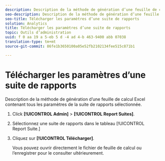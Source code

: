```yaml
---
description: Description de la méthode de génération d’une feuille de calcul Excel contenant tous les paramètres de la suite de rapports sélectionnée.
seo-description: Description de la méthode de génération d’une feuille de calcul Excel contenant tous les paramètres de la suite de rapports sélectionnée.
seo-title: Télécharger les paramètres d’une suite de rapports
solution: Analytics
title: Télécharger les paramètres d’une suite de rapports
topic: Outils d’administration
uuid: f 0 aa 19 a 5-eb 5 d -4 ad 4-b 463-9400 abb 07038
translation-type: tm+mt
source-git-commit: 86fe1b3650100a05e52fb2102134fee515c871b1

---
```



# Télécharger les paramètres d’une suite de rapports

Description de la méthode de génération d’une feuille de calcul Excel contenant tous les paramètres de la suite de rapports sélectionnée.

1. Click **[!UICONTROL Admin]** &gt; **[!UICONTROL Report Suites]**.
1. Sélectionnez une suite de rapports dans le tableau [!UICONTROL Report Suite.]
1. Cliquez sur **[!UICONTROL Télécharger]**.

   Vous pouvez ouvrir directement le fichier de feuille de calcul ou l’enregistrer pour le consulter ultérieurement.